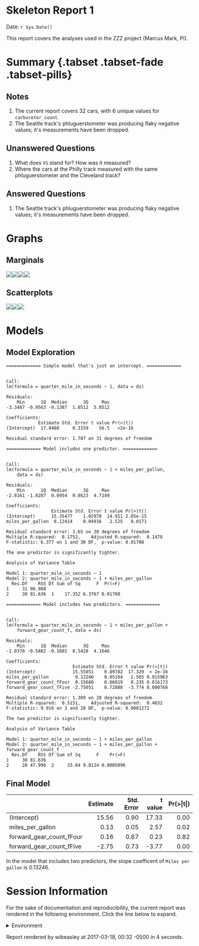# Skeleton Report 1
Date: `r Sys.Date()`  

This report covers the analyses used in the ZZZ project (Marcus Mark, PI).

<!--  Set the working directory to the repository's base directory; this assumes the report is nested inside of two directories.-->


<!-- Set the report-wide options, and point to the external code file. -->


<!-- Load 'sourced' R files.  Suppress the output when loading sources. --> 


<!-- Load packages, or at least verify they're available on the local machine.  Suppress the output when loading packages. --> 


<!-- Load any global functions and variables declared in the R file.  Suppress the output. --> 


<!-- Declare any global functions specific to a Rmd output.  Suppress the output. --> 


<!-- Load the datasets.   -->


<!-- Tweak the datasets.   -->


# Summary {.tabset .tabset-fade .tabset-pills}

## Notes 
1. The current report covers 32 cars, with 6 unique values for `carburetor_count`.
1. The Seattle track's phluguerstometer was producing flaky negative values; it's measurements have been dropped.

## Unanswered Questions
1. What does `VS` stand for?  How was it measured?
1. Where the cars at the Philly track measured with the same phluguerstometer and the Cleveland track?
 
## Answered Questions
1. The Seattle track's phluguerstometer was producing flaky negative values; it's measurements have been dropped.

# Graphs

## Marginals
![](figure-png/marginals-1.png)<!-- -->![](figure-png/marginals-2.png)<!-- -->![](figure-png/marginals-3.png)<!-- -->![](figure-png/marginals-4.png)<!-- -->

## Scatterplots
![](figure-png/scatterplots-1.png)<!-- -->![](figure-png/scatterplots-2.png)<!-- -->![](figure-png/scatterplots-3.png)<!-- -->

# Models
## Model Exploration

```
============= Simple model that's just an intercept. =============
```

```

Call:
lm(formula = quarter_mile_in_seconds ~ 1, data = ds)

Residuals:
    Min      1Q  Median      3Q     Max 
-3.3487 -0.9563 -0.1387  1.0512  5.0512 

Coefficients:
            Estimate Std. Error t value Pr(>|t|)
(Intercept)  17.8488     0.3159    56.5   <2e-16

Residual standard error: 1.787 on 31 degrees of freedom
```

```
============= Model includes one predictor. =============
```

```

Call:
lm(formula = quarter_mile_in_seconds ~ 1 + miles_per_gallon, 
    data = ds)

Residuals:
    Min      1Q  Median      3Q     Max 
-2.8161 -1.0287  0.0954  0.8623  4.7149 

Coefficients:
                 Estimate Std. Error t value Pr(>|t|)
(Intercept)      15.35477    1.02978  14.911 2.05e-15
miles_per_gallon  0.12414    0.04916   2.525   0.0171

Residual standard error: 1.65 on 30 degrees of freedom
Multiple R-squared:  0.1753,	Adjusted R-squared:  0.1478 
F-statistic: 6.377 on 1 and 30 DF,  p-value: 0.01708
```

```
The one predictor is significantly tighter.
```

```
Analysis of Variance Table

Model 1: quarter_mile_in_seconds ~ 1
Model 2: quarter_mile_in_seconds ~ 1 + miles_per_gallon
  Res.Df    RSS Df Sum of Sq      F  Pr(>F)
1     31 98.988                            
2     30 81.636  1    17.352 6.3767 0.01708
```

```
============= Model includes two predictors. =============
```

```

Call:
lm(formula = quarter_mile_in_seconds ~ 1 + miles_per_gallon + 
    forward_gear_count_f, data = ds)

Residuals:
    Min      1Q  Median      3Q     Max 
-2.0370 -0.5882 -0.1602  0.5428  4.1646 

Coefficients:
                         Estimate Std. Error t value Pr(>|t|)
(Intercept)              15.55851    0.89782  17.329  < 2e-16
miles_per_gallon          0.13246    0.05164   2.565 0.015963
forward_gear_count_fFour  0.15680    0.66819   0.235 0.816173
forward_gear_count_fFive -2.75051    0.72888  -3.774 0.000768

Residual standard error: 1.309 on 28 degrees of freedom
Multiple R-squared:  0.5151,	Adjusted R-squared:  0.4632 
F-statistic: 9.916 on 3 and 28 DF,  p-value: 0.0001272
```

```
The two predictor is significantly tighter.
```

```
Analysis of Variance Table

Model 1: quarter_mile_in_seconds ~ 1 + miles_per_gallon
Model 2: quarter_mile_in_seconds ~ 1 + miles_per_gallon + forward_gear_count_f
  Res.Df    RSS Df Sum of Sq      F    Pr(>F)
1     30 81.636                              
2     28 47.996  2     33.64 9.8124 0.0005896
```

## Final Model

|                         | Estimate| Std. Error| t value| Pr(>&#124;t&#124;)|
|:------------------------|--------:|----------:|-------:|------------------:|
|(Intercept)              |    15.56|       0.90|   17.33|               0.00|
|miles_per_gallon         |     0.13|       0.05|    2.57|               0.02|
|forward_gear_count_fFour |     0.16|       0.67|    0.23|               0.82|
|forward_gear_count_fFive |    -2.75|       0.73|   -3.77|               0.00|

In the model that includes two predictors, the slope coefficent of `Miles per gallon` is 0.13246.


# Session Information
For the sake of documentation and reproducibility, the current report was rendered in the following environment.  Click the line below to expand.

<details>
  <summary>Environment <span class="glyphicon glyphicon-plus-sign"></span></summary>

```
Session info ---------------------------------------------------------------------------------------
```

```
 setting  value                       
 version  R version 3.3.1 (2016-06-21)
 system   x86_64, linux-gnu           
 ui       X11                         
 language en_US                       
 collate  en_US.UTF-8                 
 tz       America/Chicago             
 date     2017-03-18                  
```

```
Packages -------------------------------------------------------------------------------------------
```

```
 package    * version    date       source                       
 assertthat   0.1        2013-12-06 CRAN (R 3.3.0)               
 backports    1.0.5      2017-01-18 CRAN (R 3.3.1)               
 bindr        0.1        2016-11-13 cran (@0.1)                  
 bindrcpp   * 0.1        2016-12-11 cran (@0.1)                  
 colorspace   1.3-2      2016-12-14 CRAN (R 3.3.1)               
 DBI          0.6        2017-03-09 CRAN (R 3.3.1)               
 devtools     1.12.0     2016-06-24 CRAN (R 3.3.1)               
 digest       0.6.12     2017-01-27 CRAN (R 3.3.1)               
 dplyr        0.5.0.9000 2017-02-24 Github (hadley/dplyr@8bf5a99)
 evaluate     0.10       2016-10-11 CRAN (R 3.3.1)               
 ggplot2    * 2.2.1      2016-12-30 CRAN (R 3.3.1)               
 gtable       0.2.0      2016-02-26 CRAN (R 3.3.0)               
 highr        0.6        2016-05-09 CRAN (R 3.3.0)               
 htmltools    0.3.5      2016-03-21 CRAN (R 3.3.0)               
 knitr      * 1.15.1     2016-11-22 CRAN (R 3.3.1)               
 labeling     0.3        2014-08-23 CRAN (R 3.3.0)               
 lazyeval     0.2.0      2016-06-12 CRAN (R 3.3.0)               
 magrittr   * 1.5        2014-11-22 CRAN (R 3.3.0)               
 memoise      1.0.0      2016-01-29 CRAN (R 3.3.0)               
 munsell      0.4.3      2016-02-13 CRAN (R 3.3.0)               
 plyr         1.8.4      2016-06-08 CRAN (R 3.3.0)               
 R6           2.2.0      2016-10-05 CRAN (R 3.3.1)               
 Rcpp         0.12.9     2017-01-14 CRAN (R 3.3.1)               
 readr        1.0.0      2016-08-03 CRAN (R 3.3.1)               
 rmarkdown    1.3        2016-12-21 CRAN (R 3.3.1)               
 rprojroot    1.2        2017-01-16 CRAN (R 3.3.1)               
 scales       0.4.1      2016-11-09 CRAN (R 3.3.1)               
 stringi      1.1.2      2016-10-01 CRAN (R 3.3.1)               
 stringr      1.2.0      2017-02-18 CRAN (R 3.3.1)               
 tibble       1.2        2016-08-26 CRAN (R 3.3.1)               
 withr        1.0.2      2016-06-20 CRAN (R 3.3.0)               
 yaml         2.1.14     2016-11-12 CRAN (R 3.3.1)               
```
</details>



Report rendered by wibeasley at 2017-03-18, 00:32 -0500 in 4 seconds.

